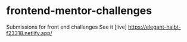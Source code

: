 # frontend-mentor-challenges
Submissions for front end challenges
See it [live] https://elegant-haibt-f23318.netlify.app/
